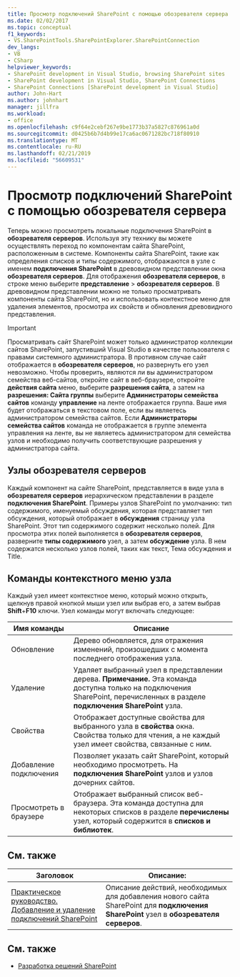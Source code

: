 ```yaml
---
title: Просмотр подключений SharePoint с помощью обозревателя сервера | Документация Майкрософт
ms.date: 02/02/2017
ms.topic: conceptual
f1_keywords:
- VS.SharePointTools.SharePointExplorer.SharePointConnection
dev_langs:
- VB
- CSharp
helpviewer_keywords:
- SharePoint development in Visual Studio, browsing SharePoint sites
- SharePoint development in Visual Studio, SharePoint Connections
- SharePoint Connections [SharePoint development in Visual Studio]
author: John-Hart
ms.author: johnhart
manager: jillfra
ms.workload:
- office
ms.openlocfilehash: c9f64e2cebf267e9be1773b37a5827c876961a0d
ms.sourcegitcommit: d0425b6b7d4b99e17ca6ac0671282bc718f80910
ms.translationtype: MT
ms.contentlocale: ru-RU
ms.lasthandoff: 02/21/2019
ms.locfileid: "56609531"
---
```

# <a name="browse-sharepoint-connections-by-using-server-explorer"></a>Просмотр подключений SharePoint с помощью обозревателя сервера
  Теперь можно просмотреть локальные подключения SharePoint в **обозревателя серверов**. Используя эту технику вы можете осуществлять переход по компонентам сайта SharePoint, расположенным в системе. Компоненты сайта SharePoint, такие как определения списков и типы содержимого, отображаются в узле с именем **подключения SharePoint** в древовидном представлении окна **обозревателя серверов**. Для отображения **обозревателя серверов**, в строке меню выберите **представление** > **обозревателя серверов**. В древовидном представлении можно не только просматривать компоненты сайта SharePoint, но и использовать контекстное меню для удаления элементов, просмотра их свойств и обновления древовидного представления.

> [!IMPORTANT]
>  Просматривать сайт SharePoint может только администратор коллекции сайтов SharePoint, запустивший Visual Studio в качестве пользователя с правами системного администратора. В противном случае сайт отображается в **обозревателя серверов**, но развернуть его узел невозможно. Чтобы проверить, являются ли вы администратором семейства веб-сайтов, откройте сайт в веб-браузере, откройте **действия сайта** меню, выберите **разрешения сайта**, а затем на **разрешения: Сайта группы** выберите **Администраторы семейства сайтов** команду **управление** на ленте отображается группа. Ваше имя будет отображаться в текстовом поле, если вы являетесь администратором семейства сайтов. Если **Администраторы семейства сайтов** команда не отображается в группе элемента управления на ленте, вы не являетесь администратором для семейства узлов и необходимо получить соответствующие разрешения у администратора сайта.

## <a name="server-explorer-nodes"></a>Узлы обозревателя серверов
 Каждый компонент на сайте SharePoint, представляется в виде узла в **обозревателя серверов** иерархическом представлении в разделе **подключения SharePoint**. Примеры узлов SharePoint по умолчанию: тип содержимого, именуемый обсуждения, которая представляет тип обсуждения, который отображает в **обсуждения** страницу узла SharePoint. Этот тип содержимого содержит несколько полей. Для просмотра этих полей выполняется в **обозревателя серверов**, разверните **типы содержимого** узел, а затем **обсуждение** узла. В нем содержатся несколько узлов полей, таких как текст, Тема обсуждения и Title.

## <a name="node-shortcut-menu-commands"></a>Команды контекстного меню узла
 Каждый узел имеет контекстное меню, который можно открыть, щелкнув правой кнопкой мыши узел или выбрав его, а затем выбрав **Shift**+**F10** ключи. Узел команды могут включать следующее:

|Имя команды|Описание|
|------------------|-----------------|
|Обновление|Дерево обновляется, для отражения изменений, произошедших с момента последнего отображения узла.|
|Удаление|Удаляет выбранный узел в представлении дерева. **Примечание.**  Эта команда доступна только на подключения SharePoint, перечисленных в разделе **подключения SharePoint** узла.|
|Свойства|Отображает доступные свойства для выбранного узла в **свойства** окна. Свойства только для чтения, а не каждый узел имеет свойства, связанные с ним.|
|Добавление подключения|Позволяет указать сайт SharePoint, который необходимо просмотреть. На **подключения SharePoint** узлов и узлов дочерних сайтов.|
|Просмотреть в браузере|Отображает выбранный список веб-браузера. Эта команда доступна для некоторых списков в разделе **перечислены** узел, который содержится в **списков и библиотек**.|

## <a name="related-topics"></a>См. также

|Заголовок|Описание:|
|-----------|-----------------|
|[Практическое руководство. Добавление и удаление подключений SharePoint](../sharepoint/how-to-add-or-remove-sharepoint-connections.md)|Описание действий, необходимых для добавления нового сайта SharePoint для **подключения SharePoint** узел в **обозревателя серверов**.|

## <a name="see-also"></a>См. также
- [Разработка решений SharePoint](../sharepoint/developing-sharepoint-solutions.md)
